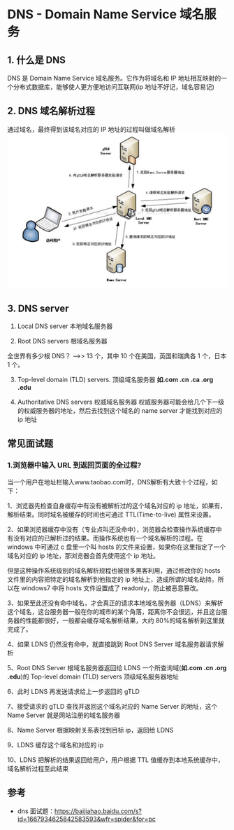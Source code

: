 # DNS - Domain Name Service 域名服务

## 1. 什么是 DNS

DNS 是 Domain Name Service 域名服务。它作为将域名和 IP 地址相互映射的一个分布式数据库，能够使人更方便地访问互联网(ip 地址不好记，域名容易记)

## 2. DNS 域名解析过程

通过域名，最终得到该域名对应的 IP 地址的过程叫做域名解析
![alt text](../image/域名解析.jpg)

## 3. DNS server

1. Local DNS server 本地域名服务器

2. Root DNS servers 根域名服务器

全世界有多少根 DNS？ -->> 13 个，其中 10 个在美国，英国和瑞典各 1 个，日本 1 个。

3. Top-level domain (TLD) servers. 顶级域名服务器
   **如.com .cn .ca .org .edu**

4. Authoritative DNS servers 权威域名服务器
   权威服务器可能会给几个下一级的权威服务器的地址，然后去找到这个域名的 name server 才能找到对应的 ip 地址

## 常见面试题

### 1.浏览器中输入 URL 到返回页面的全过程?

当一个用户在地址栏输入www.taobao.com时，DNS解析有大致十个过程，如下：

1、浏览器先检查自身缓存中有没有被解析过的这个域名对应的 ip 地址，如果有，解析结束。同时域名被缓存的时间也可通过 TTL(Time-to-live) 属性来设置。

2、如果浏览器缓存中没有（专业点叫还没命中），浏览器会检查操作系统缓存中有没有对应的已解析过的结果。而操作系统也有一个域名解析的过程。在 windows 中可通过 c 盘里一个叫 hosts 的文件来设置，如果你在这里指定了一个域名对应的 ip 地址，那浏览器会首先使用这个 ip 地址。

但是这种操作系统级别的域名解析规程也被很多黑客利用，通过修改你的 hosts 文件里的内容把特定的域名解析到他指定的 ip 地址上，造成所谓的域名劫持。所以在 windows7 中将 hosts 文件设置成了 readonly，防止被恶意篡改。

3、如果至此还没有命中域名，才会真正的请求本地域名服务器（LDNS）来解析这个域名，这台服务器一般在你的城市的某个角落，距离你不会很远，并且这台服务器的性能都很好，一般都会缓存域名解析结果，大约 80%的域名解析到这里就完成了。

4、如果 LDNS 仍然没有命中，就直接跳到 Root DNS Server 域名服务器请求解析

5、Root DNS Server 根域名服务器返回给 LDNS 一个所查询域(**如.com .cn .org .edu**)的 Top-level domain (TLD) servers 顶级域名服务器地址

6、此时 LDNS 再发送请求给上一步返回的 gTLD

7、接受请求的 gTLD 查找并返回这个域名对应的 Name Server 的地址，这个 Name Server 就是网站注册的域名服务器

8、Name Server 根据映射关系表找到目标 ip，返回给 LDNS

9、LDNS 缓存这个域名和对应的 ip

10、LDNS 把解析的结果返回给用户，用户根据 TTL 值缓存到本地系统缓存中，域名解析过程至此结束

## 参考

- dns 面试题：https://baijiahao.baidu.com/s?id=1667934625842583593&wfr=spider&for=pc

